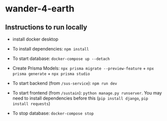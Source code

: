 # wander-4-earth

## Instructions to run locally
- install docker desktop
- To install dependencies: `npm install`
- To start database: `docker-compose up --detach`
- Create Prisma Models: `npx prisma migrate --preview-feature` + `npx prisma generate` + `npx prisma studio`
- To start backend (from `/sus-service`): `npm run dev`
- To start frontend (from `/sustain`): `python manage.py runserver`. You may need to install dependencies before this (`pip install django`, `pip install requests`)

- To stop database: `docker-compose stop`
